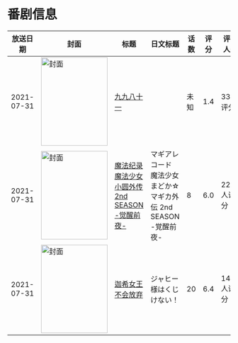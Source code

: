 # 番剧信息

|放送日期|封面|标题|日文标题|话数|评分|评分人数|
|---|---|---|---|---|---|---|
|2021-07-31|<img src="//lain.bgm.tv/pic/cover/c/43/7f/294865_LXLDu.jpg" alt="封面" style="width:150px;height:200px;object-fit:cover;">|[九九八十一](https://bangumi.tv/subject/294865)||未知|1.4|33人评分|
|2021-07-31|<img src="//lain.bgm.tv/pic/cover/c/32/50/302875_SjaCT.jpg" alt="封面" style="width:150px;height:200px;object-fit:cover;">|[魔法纪录 魔法少女小圆外传 2nd SEASON -觉醒前夜-](https://bangumi.tv/subject/302875)|マギアレコード 魔法少女まどか☆マギカ外伝 2nd SEASON -覚醒前夜-|8|6.0|2230人评分|
|2021-07-31|<img src="//lain.bgm.tv/pic/cover/c/85/45/333349_nnTfr.jpg" alt="封面" style="width:150px;height:200px;object-fit:cover;">|[迦希女王不会放弃](https://bangumi.tv/subject/333349)|ジャヒー様はくじけない！|20|6.4|1499人评分|
